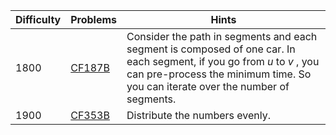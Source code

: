 | Difficulty | Problems | Hints |
| -------- | -------- | -------- |
| 1800 | [CF187B](https://codeforces.com/problemset/problem/187/B) | Consider the path in segments and each segment is composed of one car. In each segment, if you go from $u$ to $v$ , you can pre-process the minimum time. So you can iterate over the number of segments. |
| 1900 | [CF353B](https://codeforces.com/problemset/problem/353/B) | Distribute the numbers evenly. |
